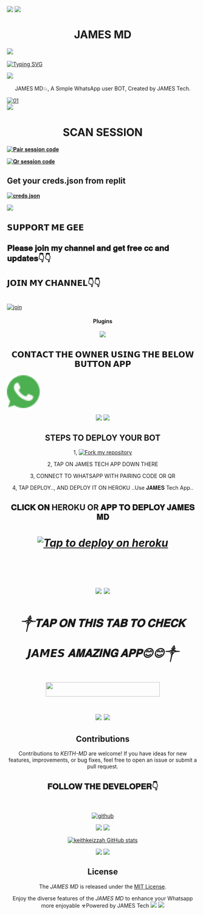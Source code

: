 <a><img src='https://i.imgur.com/LyHic3i.gif'/></a>
<a><img src='https://i.imgur.com/LyHic3i.gif'/></a>
 <h1 align="center"> JAMES  MD </h1>


<a><img src='https://i.imgur.com/LyHic3i.gif'/></a>
      
[![Typing SVG](https://readme-typing-svg.herokuapp.com?font=Rockstar-ExtraBold&color=pink&lines=AM+̑̈JAMES+M̑̈D̑̈+C̑̈Ȓ̈Ȇ̈Ȃ̈T̑̈Ȇ̈D̑̈+B̑̈Y̑̈+JAMES)](https://git.io/typing-svg)

<a><img src='https://i.imgur.com/LyHic3i.gif'/></a>
 
<p align="center"> JAMES MD💥, A Simple WhatsApp user BOT, Created by JAMES Tech.
</p>



  <a href="https://ibb.co/N6NMDtn"><img src="https://telegra.ph/file/10cac2ce2fbfcdcd0b6e8.jpg" alt="01" border="0" /></a>                     
<a><img src='https://i.imgur.com/LyHic3i.gif'/></a>
 <h1 align="center">  SCAN SESSION </h1>
 

  <a href="https://keith-sessions-pi5z.onrender.com"><img src="https://img.shields.io/badge/Pair%20session%20code-white" alt="𝐏𝐚𝐢𝐫 𝐬𝐞𝐬𝐬𝐢𝐨𝐧 𝐜𝐨𝐝𝐞" width="300"></a>


  <a href="https://james-sessions-pi5z.onrender.com"><img src="https://img.shields.io/badge/qr%20session%20code-orange" alt="𝐐𝐫 𝐬𝐞𝐬𝐬𝐢𝐨𝐧 𝐜𝐨𝐝𝐞" width="300"></a>
  ## Get your creds.json from replit
  <a href="https://replit.com/@kkeizzah/Keith-Md-pair-code"><img src="https://img.shields.io/badge/creds%20pair%20code-green" alt="𝐜𝐫𝐞𝐝𝐬.𝐣𝐬𝐨𝐧" width="300"></a>

<a><img src='https://i.imgur.com/LyHc3i.gif'/></a>
## 𝗦𝗨𝗣𝗣𝗢𝗥𝗧 𝗠𝗘 𝗚𝗘𝗘
## 𝐏𝐥𝐞𝐚𝐬𝐞 𝐣𝐨𝐢𝐧 𝐦𝐲 𝐜𝐡𝐚𝐧𝐧𝐞𝐥 𝐚𝐧𝐝 𝐠𝐞𝐭 𝐟𝐫𝐞𝐞 𝐜𝐜 𝐚𝐧𝐝 𝐮𝐩𝐝𝐚𝐭𝐞𝐬👇👇


## 𝗝𝗢𝗜𝗡 𝗠𝗬 𝗖𝗛𝗔𝗡𝗡𝗘𝗟👇👇
<br> [![join](https://github.com/Alien-alfa/PublicBot/blob/main/wlogo.svg.png)](https://whatsapp.com/channel/0029VaogSY74IBhJWe8b472H)
  <div align="center"  >
<h4 align="center">Plugins</h1>
   
   <a><img src='https://i.imgur.com/LyHic3i.gif'/></a>

## 𝗖𝗢𝗡𝗧𝗔𝗖𝗧 𝗧𝗛𝗘 𝗢𝗪𝗡𝗘𝗥 𝗨𝗦𝗜𝗡𝗚 𝗧𝗛𝗘 𝗕𝗘𝗟𝗢𝗪 𝗕𝗨𝗧𝗧𝗢𝗡 𝗔𝗣𝗣

<p align="left">
  <a href="https://wa.me/254785016388?text=Hello%20james~tech%20...%20I%20need%20some%20help%20in%20james%20md">
    <img align="centre" alt="SIEGRIN | Whastapp" width="86px" src="https://raw.githubusercontent.com/PikaBotz/My_Personal_Space/main/Images/AnyaBot_pics/Anya_v2/Whatsapp.svg" />

   
 <a><img src='https://i.imgur.com/LyHic3i.gif'/></a>
<a><img src='https://i.imgur.com/LyHic3i.gif'/></a>

## STEPS TO DEPLOY YOUR BOT


1, <a href="https://github.com/mseewamagift/JAMES-TEST/fork"><img src="https://img.shields.io/badge/Fork%20My%20Repository-blue" alt="Fork my repository" width="300"></a>

2, TAP ON JAMES TECH APP DOWN THERE



3, CONNECT TO WHATSAPP WITH PAIRING CODE OR QR



4, TAP DEPLOY.., AND DEPLOY IT ON HEROKU ..Use 𝐉𝐀𝐌𝐄𝐒 Tech App..

## 𝐂𝐋𝐈𝐂𝐊 𝐎𝐍 HEROKU OR 𝐀𝐏𝐏 𝐓𝐎 𝐃𝐄𝐏𝐋𝐎𝐘  𝐉𝐀𝐌𝐄𝐒 𝐌𝐃
<h1 align="center">
 
 ***[![Tap to deploy on heroku](https://www.herokucdn.com/deploy/button.svg)](https://dashboard.heroku.com/new?button-url=https://github.com/mseewamagift/JAMES-TEST&template=https://github.com/mseewamagift/JAMES-TEST.git)***

<br>

<a><img src='https://i.imgur.com/LyHic3i.gif'/></a>
<a><img src='https://i.imgur.com/LyHic3i.gif'/></a>

 <h1 align="center">

***༒𝐓𝐀𝐏 𝐎𝐍 𝐓𝐇𝐈𝐒 𝐓𝐀𝐁 𝐓𝐎 𝐂𝐇𝐄𝐂𝐊 𝙅𝘼𝙈𝙀𝙎 𝐀𝐌𝐀𝐙𝐈𝐍𝐆 𝐀𝐏𝐏😊😊༒***


  ***<p align="center"><a href="https://keithtech-session-bd5cfaec090b.herokuapp.com/">
 <img src="https://img.shields.io/badge/TAP%20HERE%20TO%20OPEN%20KEITH%20TECH%20APP-white?style=for-the-badge&logo=Huncho" width="300" height="38.45"/></a></p>***



<a><img src='https://i.imgur.com/LyHic3i.gif'/></a>
<a><img src='https://i.imgur.com/LyHic3i.gif'/></a>
   
  




## Contributions


Contributions to *KEITH-MD* are welcome! If you have ideas for new features, improvements, or bug fixes, feel free to open an issue or submit a pull request.
## 𝐅𝐎𝐋𝐋𝐎𝐖 𝐓𝐇𝐄 𝐃𝐄𝐕𝐄𝐋𝐎𝐏𝐄𝐑👇

<br/> <div align="center">
[![github](https://github.com/github.png?size=100)](https://github.com/keithkeizzah)

<a><img src='https://i.imgur.com/LyHic3i.gif'/></a>
<a><img src='https://i.imgur.com/LyHic3i.gif'/></a>
  
[![keithkeizzah GitHub stats](https://github-readme-stats.vercel.app/api?username=keithkeizzah&show_icons=true&theme=radical)](https://github.com/keithkeizzah)

<a><img src='https://i.imgur.com/LyHic3i.gif'/></a>
<a><img src='https://i.imgur.com/LyHic3i.gif'/></a>

## License

The *JAMES MD* is released under the [MIT License](https://opensource.org/licenses/MIT).

Enjoy the diverse features of the *JAMES MD*  to enhance your Whatsapp more enjoyable
☣Powered by JAMES Tech
<a><img src='https://i.imgur.com/LyHic3i.gif'/></a>
<a><img src='https://i.imgur.com/LyHic3i.gif'/></a>
